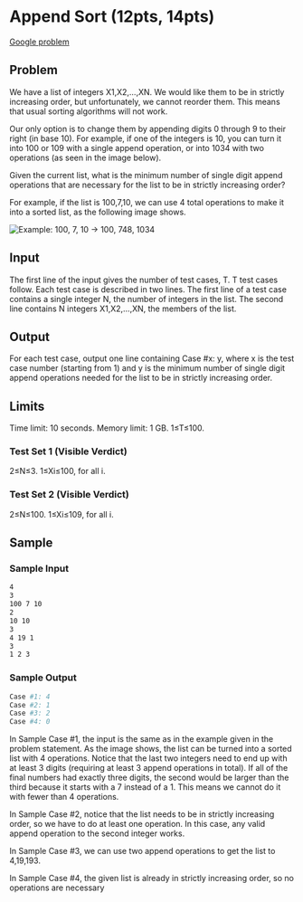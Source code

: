 ﻿# Append Sort (12pts, 14pts)

[Google problem](https://codingcompetitions.withgoogle.com/codejam/round/000000000043585d/00000000007549e5)

## Problem
We have a list of integers X1,X2,…,XN. We would like them to be in strictly increasing order, but unfortunately, we cannot reorder them. This means that usual sorting algorithms will not work.

Our only option is to change them by appending digits 0 through 9 to their right (in base 10). For example, if one of the integers is 10, you can turn it into 100 or 109 with a single append operation, or into 1034 with two operations (as seen in the image below).

Given the current list, what is the minimum number of single digit append operations that are necessary for the list to be in strictly increasing order?

For example, if the list is 100,7,10, we can use 4 total operations to make it into a sorted list, as the following image shows.

![Example: 100, 7, 10 -> 100, 748, 1034](https://codejam.googleapis.com/dashboard/get_file/AQj_6U3SVvScX4Ge35F7k0MekoSi_wpamAqp0JCl44pjc6nhrwT1FsqVLgOPNsmPyU0FbQ/append_sort.png)

## Input
The first line of the input gives the number of test cases, T. T test cases follow. Each test case is described in two lines. The first line of a test case contains a single integer N, the number of integers in the list. The second line contains N integers X1,X2,…,XN, the members of the list.

## Output
For each test case, output one line containing Case #x: y, where x is the test case number (starting from 1) and y is the minimum number of single digit append operations needed for the list to be in strictly increasing order.

## Limits
Time limit: 10 seconds.
Memory limit: 1 GB.
1≤T≤100.

### Test Set 1 (Visible Verdict)
2≤N≤3.
1≤Xi≤100, for all i.

### Test Set 2 (Visible Verdict)
2≤N≤100.
1≤Xi≤109, for all i.

## Sample
### Sample Input
```bash
4
3
100 7 10
2
10 10
3
4 19 1
3
1 2 3
```

### Sample Output
```bash
Case #1: 4
Case #2: 1
Case #3: 2
Case #4: 0
```

In Sample Case #1, the input is the same as in the example given in the problem statement. As the image shows, the list can be turned into a sorted list with 4 operations. Notice that the last two integers need to end up with at least 3 digits (requiring at least 3 append operations in total). If all of the final numbers had exactly three digits, the second would be larger than the third because it starts with a 7 instead of a 1. This means we cannot do it with fewer than 4 operations.

In Sample Case #2, notice that the list needs to be in strictly increasing order, so we have to do at least one operation. In this case, any valid append operation to the second integer works.

In Sample Case #3, we can use two append operations to get the list to 4,19,193.

In Sample Case #4, the given list is already in strictly increasing order, so no operations are necessary
